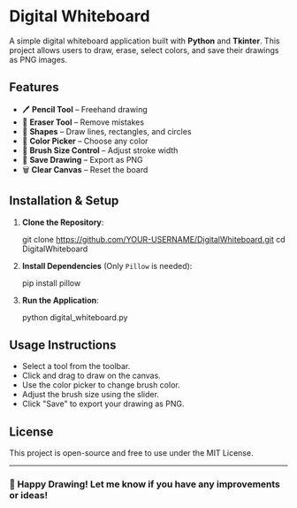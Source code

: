 # Digital Whiteboard

A simple digital whiteboard application built with **Python** and **Tkinter**. This project allows users to draw, erase, select colors, and save their drawings as PNG images.

## Features
- 🖊️ **Pencil Tool** – Freehand drawing
- 🧽 **Eraser Tool** – Remove mistakes
- 📏 **Shapes** – Draw lines, rectangles, and circles
- 🎨 **Color Picker** – Choose any color
- 📏 **Brush Size Control** – Adjust stroke width
- 💾 **Save Drawing** – Export as PNG
- 🗑️ **Clear Canvas** – Reset the board

## Installation & Setup
1. **Clone the Repository**:

   git clone https://github.com/YOUR-USERNAME/DigitalWhiteboard.git
   cd DigitalWhiteboard
   

2. **Install Dependencies** (Only `Pillow` is needed):
   
   pip install pillow
   

3. **Run the Application**:
  
   python digital_whiteboard.py
   

## Usage Instructions
- Select a tool from the toolbar.
- Click and drag to draw on the canvas.
- Use the color picker to change brush color.
- Adjust the brush size using the slider.
- Click "Save" to export your drawing as PNG.


## License
This project is open-source and free to use under the MIT License.

---
### 🚀 Happy Drawing! Let me know if you have any improvements or ideas!

